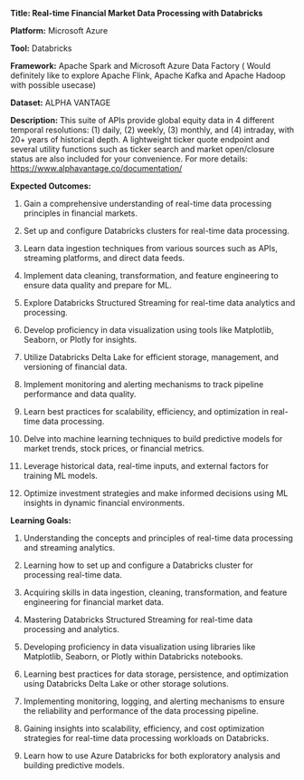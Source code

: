 **Title: Real-time Financial Market Data Processing with Databricks**

**Platform:** Microsoft Azure

**Tool:** Databricks

**Framework:** Apache Spark  and Microsoft Azure Data Factory ( Would definitely like to explore Apache Flink, Apache Kafka and Apache Hadoop with possible usecase)

**Dataset:** ALPHA VANTAGE

**Description:** This suite of APIs provide global equity data in 4 different temporal resolutions: (1) daily, (2) weekly, (3) monthly, and (4) intraday, with 20+ years of historical depth. A lightweight ticker quote endpoint and several utility functions such as ticker search and market open/closure status are also included for your convenience.
For more details: https://www.alphavantage.co/documentation/ 


**Expected Outcomes:**

1.	Gain a comprehensive understanding of real-time data processing principles in financial markets.

2.	Set up and configure Databricks clusters for real-time data processing.

3. Learn data ingestion techniques from various sources such as APIs, streaming platforms, and direct data feeds.
   
4.	Implement data cleaning, transformation, and feature engineering to ensure data quality and prepare for ML.

5.	Explore Databricks Structured Streaming for real-time data analytics and processing.

6.	Develop proficiency in data visualization using tools like Matplotlib, Seaborn, or Plotly for insights.

7.	Utilize Databricks Delta Lake for efficient storage, management, and versioning of financial data.

8.	Implement monitoring and alerting mechanisms to track pipeline performance and data quality.

9.	Learn best practices for scalability, efficiency, and optimization in real-time data processing.

10.	Delve into machine learning techniques to build predictive models for market trends, stock prices, or financial metrics.

11.	Leverage historical data, real-time inputs, and external factors for training ML models.

12.	Optimize investment strategies and make informed decisions using ML insights in dynamic financial environments.

    
**Learning Goals:**

1.	Understanding the concepts and principles of real-time data processing and streaming analytics.

2.	Learning how to set up and configure a Databricks cluster for processing real-time data.

3.	Acquiring skills in data ingestion, cleaning, transformation, and feature engineering for financial market data.

4.	Mastering Databricks Structured Streaming for real-time data processing and analytics.

5.	Developing proficiency in data visualization using libraries like Matplotlib, Seaborn, or Plotly within Databricks notebooks.

6.	Learning best practices for data storage, persistence, and optimization using Databricks Delta Lake or other storage solutions.

7.	Implementing monitoring, logging, and alerting mechanisms to ensure the reliability and performance of the data processing pipeline.

8.	Gaining insights into scalability, efficiency, and cost optimization strategies for real-time data processing workloads on Databricks.

9.	Learn how to use Azure Databricks for both exploratory analysis and building predictive models.
